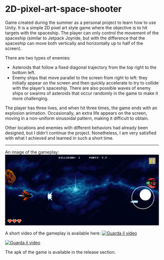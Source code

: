 # 2D-pixel-art-space-shooter
Game created during the summer as a personal project to learn how to use Unity. It is a simple 2D pixel art style game where the objective is to hit targets with the spaceship. The player can only control the movement of the spaceship (similar to Jetpack Joyride, but with the difference that the spaceship can move both vertically and horizontally up to half of the screen).

There are two types of enemies:

- Asteroids that follow a fixed diagonal trajectory from the top right to the bottom left.
- Enemy ships that move parallel to the screen from right to left: they initially appear on the screen and then quickly    accelerate to try to collide with the player’s spaceship.
There are also possible waves of enemy ships or swarms of asteroids that occur randomly in the game to make it more challenging.

The player has three lives, and when hit three times, the game ends with an explosion animation. Occasionally, an extra life appears on the screen, moving in a non-uniform sinusoidal pattern, making it difficult to obtain.

Other locations and enemies with different behaviors had already been designed, but I didn't continue the project. Nonetheless, I am very satisfied with what I achieved and learned in such a short time.

________
An image of the gameplay:
![Image of the game](gameplay_photo.jpg)

A short video of the gameplay is available here: 
[![Guarda il video](https://img.youtube.com/vi/mz66G_aKrLk?si=oHOfdVx9VfAKm8U2/0.jpg)](https://youtu.be/mz66G_aKrLk?si=0EMrvxHPtnKBVm9t)

[![Guarda il video](https://img.youtube.com/vi/VIDEO_ID/0.jpg)](https://www.youtube.com/watch?v=mz66G_aKrLk?si=0EMrvxHPtnKBVm9t)


The apk of the game is available in the release section. 
